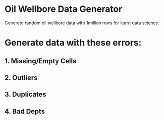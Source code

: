 # Oil Wellbore Data Generator
Generate random oil wellbore data with 1million rows for learn data science.

# Generate data with these errors:
## 1. Missing/Empty Cells
## 2. Outliers
## 3. Duplicates
## 4. Bad Depts
